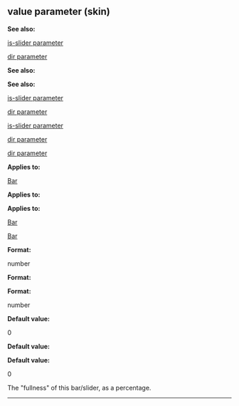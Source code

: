 

 value parameter (skin)
------------------------




**See also:** 


[is-slider parameter](#/{skin}/param/is-slider) 

[dir parameter](#/{skin}/param/dir) 




**See also:** 

**See also:**

[is-slider parameter](#/{skin}/param/is-slider) 

[dir parameter](#/{skin}/param/dir) 


[is-slider parameter](#/{skin}/param/is-slider)

[dir parameter](#/{skin}/param/dir) 

[dir parameter](#/{skin}/param/dir)


**Applies to:** 


[Bar](#/{skin}/control/bar) 



**Applies to:** 

**Applies to:**

[Bar](#/{skin}/control/bar) 

[Bar](#/{skin}/control/bar)


**Format:** 


 number
 


**Format:** 

**Format:**

 number



**Default value:** 


 0
 


**Default value:** 

**Default value:**

 0


 The "fullness" of this bar/slider, as a percentage.





---


